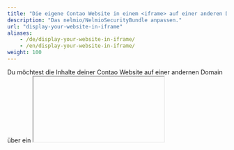 ```yaml
---
title: "Die eigene Contao Website in einem <iframe> auf einer anderen Domain anzeigen."
description: "Das nelmio/NelmioSecurityBundle anpassen."
url: "display-your-website-in-iframe"
aliases:
    - /de/display-your-website-in-iframe/
    - /en/display-your-website-in-iframe/
weight: 100
---
```


Du möchtest die Inhalte deiner Contao Website auf einer andernen Domain über ein <iframe> Tag einbinden?
Dann kannst du folgende Einstellungen in der config.yml hinzufügen.

{{% notice note %}}
Sollte die Datei /config/config.yml noch nicht vorhanden sein, kannst du diese einfach anlegen.
{{% /notice %}}

## Eine bestimmte Domain erlauben

```
nelmio_cors:
    defaults:
        origin_regex: true
        allow_origin: ['theme-preview.org']
        allow_methods: ['GET', 'OPTIONS', 'POST', 'PUT', 'PATCH', 'DELETE']
        allow_headers: ['Content-Type', 'Authorization']
        max_age: 3600
```

Über `allow_methods` kannst du definieren, mit welchen Methoden ein Aufruf möglich ist.
`allow_origin` und `allow_headers` können auf `*` gesetzt werden, um jeden Wert zu akzeptieren,
die erlaubten Methoden müssen jedoch explizit aufgeführt werden.

## Mehrere Domains erlauben

```
nelmio_cors:
    defaults:
        origin_regex: true
        allow_origin: ['^http://localhost:[0-9]+','contao-themes.net','theme-preview.org']
```

## Eine bestimmte Seite für eine Domain freigeben

```
nelmio_cors:
    paths:
        '^/meine-iframe-seite.html':
            allow_origin: ['theme-preview.org']
```

`paths` muss mindestens ein Element enthalten.

## Eine bestimmte Seite für alle Domains erlauben

```
nelmio_cors:
    paths:
        '^/meine-iframe-seite.html':
            allow_origin: ['*']
```

Mehr Informationen zur Konfiguration des [Nelmio Cors Bundle][.1] findest du unter 

[1]: https://github.com/nelmio/NelmioCorsBundle#configuration

